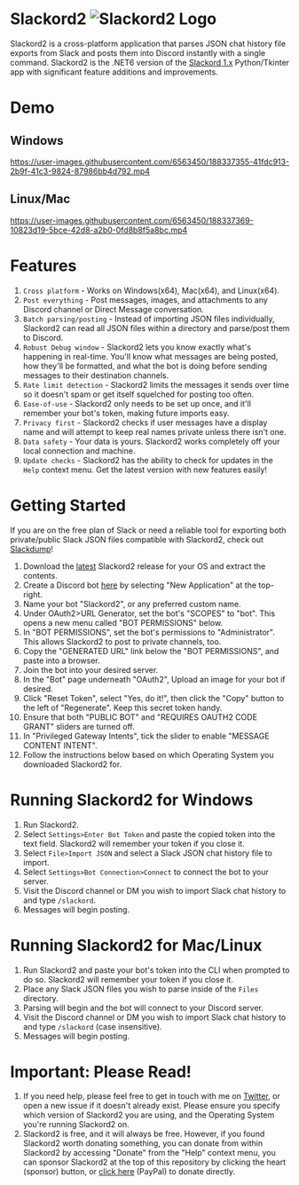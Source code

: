 # Slackord2 ![Slackord2 Logo](https://i.imgur.com/PyVjqzL.png)

Slackord2 is a cross-platform application that parses JSON chat history file exports from Slack and posts them into Discord instantly with a single command.
Slackord2 is the .NET6 version of the [Slackord 1.x](https://github.com/thomasloupe/Slackord) Python/Tkinter app with significant feature additions and improvements.

# Demo
## Windows
https://user-images.githubusercontent.com/6563450/188337355-41fdc913-2b9f-41c3-9824-87986bb4d792.mp4
## Linux/Mac
https://user-images.githubusercontent.com/6563450/188337369-10823d19-5bce-42d8-a2b0-0fd8b8f5a8bc.mp4

# Features
1. `Cross platform` - Works on Windows(x64), Mac(x64), and Linux(x64).
1. `Post everything` - Post messages, images, and attachments to any Discord channel or Direct Message conversation.
1. `Batch parsing/posting` - Instead of importing JSON files individually, Slackord2 can read all JSON files within a directory and parse/post them to Discord.
1. `Robust Debug window` - Slackord2 lets you know exactly what's happening in real-time. You'll know what messages are being posted, how they'll be formatted, and what the bot is doing before sending messages to their destination channels.
1. `Rate limit detection` - Slackord2 limits the messages it sends over time so it doesn't spam or get itself squelched for posting too often.
1. `Ease-of-use` - Slackord2 only needs to be set up once, and it'll remember your bot's token, making future imports easy.
1. `Privacy first` - Slackord2 checks if user messages have a display name and will attempt to keep real names private unless there isn't one.
1. `Data safety` - Your data is yours. Slackord2 works completely off your local connection and machine.
1. `Update checks` - Slackord2 has the ability to check for updates in the `Help` context menu. Get the latest version with new features easily!

# Getting Started
If you are on the free plan of Slack or need a reliable tool for exporting both private/public Slack JSON files compatible with Slackord2, check out [Slackdump](https://github.com/rusq/slackdump)!
1. Download the [latest](https://github.com/thomasloupe/Slackord2/releases) Slackord2 release for your OS and extract the contents.
1. Create a Discord bot [here](https://discord.com/developers/applications) by selecting "New Application" at the top-right.
1. Name your bot "Slackord2", or any preferred custom name.
1. Under OAuth2>URL Generator, set the bot's "SCOPES" to "bot". This opens a new menu called "BOT PERMISSIONS" below.
1. In "BOT PERMISSIONS", set the bot's permissions to "Administrator". This allows Slackord2 to post to private channels, too.
1. Copy the "GENERATED URL" link below the "BOT PERMISSIONS", and paste into a browser.
1. Join the bot into your desired server.
1. In the "Bot" page underneath "OAuth2", Upload an image for your bot if desired.
1. Click "Reset Token", select "Yes, do it!", then click the "Copy" button to the left of "Regenerate". Keep this secret token handy.
1. Ensure that both "PUBLIC BOT" and "REQUIRES OAUTH2 CODE GRANT" sliders are turned off.
1. In "Privileged Gateway Intents", tick the slider to enable "MESSAGE CONTENT INTENT".
1. Follow the instructions below based on which Operating System you downloaded Slackord2 for.

# Running Slackord2 for Windows
1. Run Slackord2.
1. Select `Settings>Enter Bot Token` and paste the copied token into the text field. Slackord2 will remember your token if you close it.
1. Select `File>Import JSON` and select a Slack JSON chat history file to import.
1. Select `Settings>Bot Connection>Connect` to connect the bot to your server.
1. Visit the Discord channel or DM you wish to import Slack chat history to and type `/slackord`.
1. Messages will begin posting.

# Running Slackord2 for Mac/Linux
1. Run Slackord2 and paste your bot's token into the CLI when prompted to do so. Slackord2 will remember your token if you close it.
1. Place any Slack JSON files you wish to parse inside of the `Files` directory.
1. Parsing will begin and the bot will connect to your Discord server.
1. Visit the Discord channel or DM you wish to import Slack chat history to and type `/slackord` (case insensitive).
1. Messages will begin posting.

# Important: Please Read!
1. If you need help, please feel free to get in touch with me on [Twitter](https://twitter.com/acid_rain), or open a new issue if it doesn't already exist. Please ensure you specify which version of Slackord2 you are using, and the Operating System you're running Slackord2 on.
1. Slackord2 is free, and it will always be free. However, if you found Slackord2 worth donating something, you can donate from within Slackord2 by accessing "Donate" from the "Help" context menu, you can sponsor Slackord2 at the top of this repository by clicking the heart (sponsor) button, or [click here](https://paypal.me/thomasloupe) (PayPal) to donate directly.
